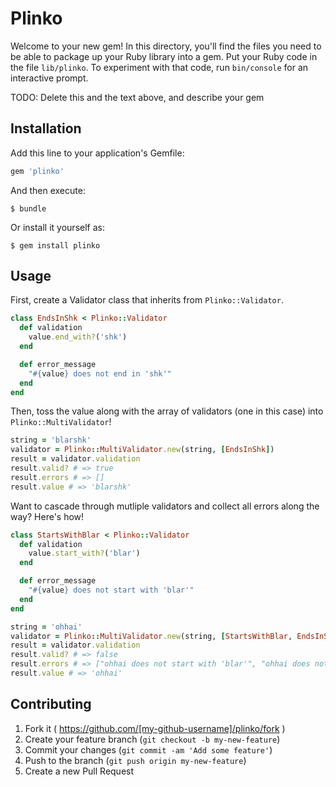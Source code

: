 # Plinko

Welcome to your new gem! In this directory, you'll find the files you need to be able to package up your Ruby library into a gem. Put your Ruby code in the file `lib/plinko`. To experiment with that code, run `bin/console` for an interactive prompt.

TODO: Delete this and the text above, and describe your gem

## Installation

Add this line to your application's Gemfile:

```ruby
gem 'plinko'
```

And then execute:

    $ bundle

Or install it yourself as:

    $ gem install plinko

## Usage

First, create a Validator class that inherits from `Plinko::Validator`.

```ruby
class EndsInShk < Plinko::Validator
  def validation
    value.end_with?('shk')
  end

  def error_message
    "#{value} does not end in 'shk'"
  end
end
```

Then, toss the value along with the array of validators (one in this case) into `Plinko::MultiValidator`!

```ruby
string = 'blarshk'
validator = Plinko::MultiValidator.new(string, [EndsInShk])
result = validator.validation
result.valid? # => true
result.errors # => []
result.value # => 'blarshk'
```

Want to cascade through mutliple validators and collect all errors along the way? Here's how!

```ruby
class StartsWithBlar < Plinko::Validator
  def validation
    value.start_with?('blar')
  end

  def error_message
    "#{value} does not start with 'blar'"
  end
end

string = 'ohhai'
validator = Plinko::MultiValidator.new(string, [StartsWithBlar, EndsInShk])
result = validator.validation
result.valid? # => false
result.errors # => ["ohhai does not start with 'blar'", "ohhai does not end in 'shk'"]
result.value # => 'ohhai'
```

## Contributing

1. Fork it ( https://github.com/[my-github-username]/plinko/fork )
2. Create your feature branch (`git checkout -b my-new-feature`)
3. Commit your changes (`git commit -am 'Add some feature'`)
4. Push to the branch (`git push origin my-new-feature`)
5. Create a new Pull Request